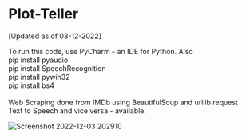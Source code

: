 # Plot-Teller
[Updated as of 03-12-2022] 

To run this code, use PyCharm - an IDE for Python. Also
<br>
pip install pyaudio
<br>
pip install SpeechRecognition
<br>
pip install pywin32
<br>
pip install bs4
<br>
<br>
Web Scraping done from IMDb using BeautifulSoup and urllib.request
<br>
Text to Speech and vice versa - available.

![Screenshot 2022-12-03 202910](https://user-images.githubusercontent.com/46349391/205447214-17ab9f0f-cd34-47a3-a0f5-a6e95cad59c6.png)

